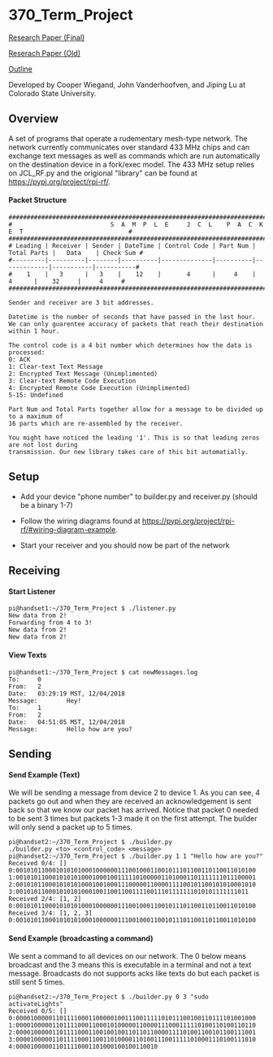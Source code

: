# 370_Term_Project
 
 [Research Paper (Final)](https://docs.google.com/document/d/1md42hgmRbyNFEaRCGNOWeDeKLlxpM2QFYUlWu7wMmf0/edit?usp=sharing)
 
 [Reserach Paper (Old)](https://docs.google.com/document/d/1NyC_Sf42hO-JUMay74-VKHViBrYexRQepyeW85B04mw/edit?usp=sharing)
 
 [Outline](https://docs.google.com/document/d/1OVfjGXZzx0KkbRxPxZe4xIjUputQPQnoWX9WUllVHjY/edit?usp=sharing)
 
 Developed by Cooper Wiegand, John Vanderhoofven, and Jiping Lu at Colorado State University.

## Overview ##
A set of programs that operate a rudementary mesh-type network. The network currently communicates over standard 433 MHz chips and can exchange text messages as well as commands which are run automatically on the destination device in a fork/exec model. The 433 MHz setup relies on JCL_RF.py and the origional "library" can be found at https://pypi.org/project/rpi-rf/.

#### Packet Structure ####
```
##########################################################################################################
#                           S  A  M  P  L  E     J  C  L    P  A  C  K  E  T                             #
##########################################################################################################
# Leading | Receiver | Sender | DateTime | Control Code | Part Num | Total Parts |   Data    | Check Sum #
#---------|----------|--------|----------|--------------|----------|-------------|-----------|-----------#
#    1    |   3      |   3    |    12    |       4      |     4    |      4      |    32     |     4     #
##########################################################################################################

Sender and receiver are 3 bit addresses.

Datetime is the number of seconds that have passed in the last hour.
We can only guarentee accuracy of packets that reach their destination within 1 hour.

The control code is a 4 bit number which determines how the data is processed:
0: ACK
1: Clear-text Text Message
2: Encrypted Text Message (Unimplimented)
3: Clear-text Remote Code Execution
4: Encrypted Remote Code Execution (Unimplimented)
5-15: Undefined

Part Num and Total Parts together allow for a message to be divided up to a maximum of 
16 parts which are re-assembled by the receiver.

You might have noticed the leading '1'. This is so that leading zeros are not lost during 
transmission. Our new library takes care of this bit automatially.
```

## Setup ##
- Add your device "phone number" to builder.py and receiver.py (should be a binary 1-7)

- Follow the wiring diagrams found at https://pypi.org/project/rpi-rf/#wiring-diagram-example.

- Start your receiver and you should now be part of the network

## Receiving ##

#### Start Listener ####
```
pi@handset1:~/370_Term_Project $ ./listener.py 
New data from 2!
Forwarding from 4 to 3!
New data from 2!
New data from 2!
```

#### View Texts ####
```
pi@handset1:~/370_Term_Project $ cat newMessages.log 
To:     0
From:   2
Date:   03:29:19 MST, 12/04/2018
Message:        Hey!
To:     1
From:   2
Date:   04:51:05 MST, 12/04/2018
Message:        Hello how are you?
```

## Sending ##

#### Send Example (Text) ####
We will be sending a message from device 2 to device 1. As you can see, 4 packets go out and when they
are received an acknowledgement is sent back so that we know our packet has arrived. Notice that packet 0 
needed to be sent 3 times but packets 1-3 made it on the first attempt. The builder will only send a packet
up to 5 times.
```
pi@handset2:~/370_Term_Project $ ./builder.py 
./builder.py <to> <control_code> <message>
pi@handset2:~/370_Term_Project $ ./builder.py 1 1 "Hello how are you?"
Received 0/4: []
0:001010110001010101000100000011100100011001011101100110110011010100
1:001010110001010101000100010011111010000011010001101111111011100001
2:001010110001010101000100100011100000110000111100101100101010001010
3:0010101100010101010001001100110011110011101111111010101111111011
Received 2/4: [1, 2]
0:001010110001010101000100000011100100011001011101100110110011010100
Received 3/4: [1, 2, 3]
0:001010110001010101000100000011100100011001011101100110110011010100
```

#### Send Example (broadcasting a command) ####
We sent a command to all devices on our network. The 0 below means broadcast and the 3 means this is executable
in a terminal and not a text message. Broadcasts do not supports acks like texts do but each packet is still
sent 5 times.
```
pi@handset2:~/370_Term_Project $ ./builder.py 0 3 "sudo activateLights"
Received 0/5: []
0:000010000011011110001100000100111001111101011100100110111101001000
1:000010000011011110001100010100000110000111000111110100110100110110
2:000010000011011110001100100100110110110000111101001100101100111001
3:000010000011011110001100110100001101001110011111010001110100111010
4:000010000011011110001101000100100110010
```
